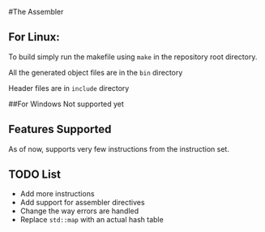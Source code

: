 #The Assembler

## For Linux:
To build simply run the makefile using
`make` in the repository root directory.

All the generated object files are in the `bin` directory

Header files are in `include` directory

##For Windows
Not supported yet

## Features Supported
As of now, supports very few instructions from the instruction set. 

## TODO List
* Add more instructions
* Add support for assembler directives
* Change the way errors are handled
* Replace `std::map` with an actual hash table
